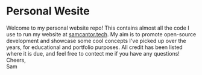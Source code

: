 # Personal Wesite
Welcome to my personal website repo! This contains almost all the code
I use to run my website at [samcantor.tech](https://samcantor.tech). My aim is to promote open-source development and showcase some cool concepts I've 
picked up over the years, for educational and portfolio purposes. All
credit has been listed where it is due, and feel free to contect me if you have any questions! Cheers,    
Sam 